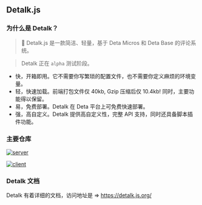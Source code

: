 ## Detalk.js

### 为什么是 Detalk？

> 🎉 Detalk.js 是一款简洁、轻量，基于 Deta Micros 和 Deta Base 的评论系统。

> Detalk 正在 `alpha` 测试阶段。

- 快，开箱即用。它不需要你写繁琐的配置文件，也不需要你定义麻烦的环境变量。
- 轻，快速加载。前端打包文件仅 40kb, Gzip 压缩后仅 10.4kb! 同时，主要功能得以保留。
- 易，免费部署。Detalk 在 Deta 平台上可免费快速部署。
- 强，高自定义。Detalk 提供高自定义性，完整 API 支持，同时还具备脚本插件功能。

### 主要仓库

[![server](https://socialify.git.ci/detalkjs/server/image?description=1&descriptionEditable=%F0%9F%8E%89%20Detalk%20is%20a%20simple%20comment%20plugin%20based%20on%20Deta.&font=Raleway&forks=1&issues=1&language=1&name=1&owner=1&pattern=Plus&pulls=1&stargazers=1&theme=Dark)](https://github.com/detalkjs/server)

[![client](https://socialify.git.ci/detalkjs/client/image?description=1&descriptionEditable=%E2%9A%A1%20The%20fastest%20way%20to%20add%20Detalk%20(Based%20on%20Deta)%20to%20your%20website.&font=Raleway&forks=1&issues=1&language=1&name=1&owner=1&pattern=Plus&pulls=1&stargazers=1&theme=Dark)](https://github.com/detalkjs/client)

### Detalk 文档

Detalk 有着详细的文档，访问地址是 => https://detalk.js.org/
